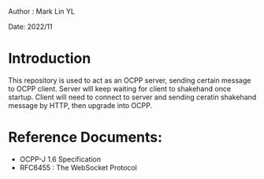 
Author : Mark Lin YL

Date: 2022/11

# Introduction
This repository is used to act as an OCPP server, sending certain message to OCPP client.
Server wlll keep waiting for client to shakehand once startup.
Client will need to connect to server and sending ceratin shakehand message by HTTP, then upgrade into OCPP.

# Reference Documents:
* OCPP-J 1.6 Specification
* RFC6455 : The WebSocket Protocol

